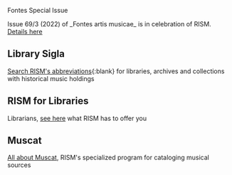 <article class="notification is-warning is-light">
    <p class="has-text-weight-semibold">Fontes Special Issue</p>
    <p>Issue 69/3 (2022) of _Fontes artis musicae_ is in celebration of RISM. <a href="/new_publications/2022/11/10/fontes-special-issue-in-celebration-of-risms-seventieth-anniversary.html">Details here</a></p>
</article>

## Library Sigla

[Search RISM's abbreviations](/community/sigla.html){:blank} for libraries, archives and collections with historical music holdings

## RISM for Libraries

Librarians, [see here](/organization/rism-for-libraries.html) what RISM has to offer you

## Muscat

[All about Muscat](/community/muscat.html), RISM's specialized program for cataloging musical sources
